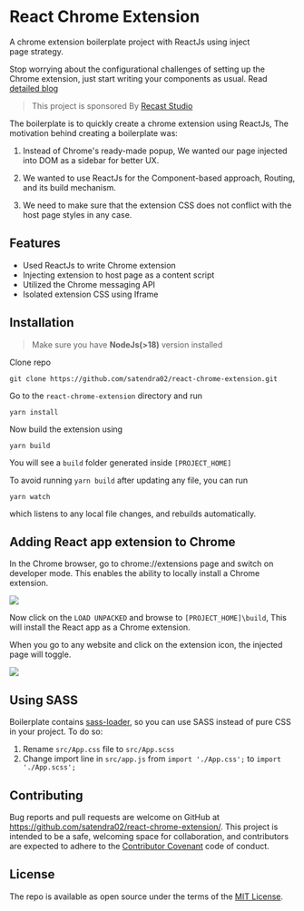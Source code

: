 # React Chrome Extension
A chrome extension boilerplate project with ReactJs using inject page strategy. 

Stop worrying about the configurational challenges of setting up the Chrome extension, just start writing your components as usual. Read [detailed blog](https://medium.com/@satendra02/create-chrome-extension-with-reactjs-using-inject-page-strategy-137650de1f39)

>This project is sponsored By [Recast Studio](https://recast.studio)


The boilerplate is to quickly create a chrome extension using ReactJs, The motivation behind creating a boilerplate was:
1. Instead of Chrome's ready-made popup, We wanted our page injected into DOM as a sidebar for better UX.

2. We wanted to use ReactJs for the Component-based approach, Routing, and its build mechanism.

3. We need to make sure that the extension CSS does not conflict with the host page styles in any case.


## Features

- Used ReactJs to write Chrome extension
- Injecting extension to host page as a content script
- Utilized the Chrome messaging API
- Isolated extension CSS using Iframe

## Installation
>Make sure you have **NodeJs(>18)** version installed

Clone repo

```
git clone https://github.com/satendra02/react-chrome-extension.git
```
Go to the `react-chrome-extension` directory and run

```
yarn install
```
Now build the extension using
```
yarn build
```
You will see a `build` folder generated inside `[PROJECT_HOME]`

To avoid running `yarn build` after updating any file, you can run

```
yarn watch
```

which listens to any local file changes, and rebuilds automatically.

## Adding React app extension to Chrome

In the Chrome browser, go to chrome://extensions page and switch on developer mode. This enables the ability to locally install a Chrome extension.

<img src="https://cdn-images-1.medium.com/max/1600/1*OaygCwLSwLakyTqCADbmDw.png" />

Now click on the `LOAD UNPACKED` and browse to `[PROJECT_HOME]\build`, This will install the React app as a Chrome extension.

When you go to any website and click on the extension icon, the injected page will toggle.

<img src="https://cdn-images-1.medium.com/max/1600/1*bXJYfvrcHDWKwUZCrPI-8w.png" />

## Using SASS

Boilerplate contains [sass-loader](https://github.com/webpack-contrib/sass-loader), so you can use SASS instead of pure CSS in your project. To do so:
1. Rename ```src/App.css``` file to ```src/App.scss``` 
2. Change import line in ```src/app.js``` from 
 ```import './App.css';```  to ```import './App.scss';```

## Contributing

Bug reports and pull requests are welcome on GitHub at https://github.com/satendra02/react-chrome-extension/. This project is intended to be a safe, welcoming space for collaboration, and contributors are expected to adhere to the [Contributor Covenant](http://contributor-covenant.org) code of conduct.


## License

The repo is available as open source under the terms of the [MIT License](http://opensource.org/licenses/MIT).
